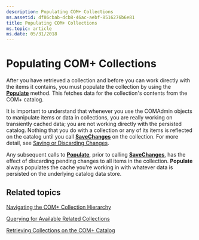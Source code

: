 ```yaml
---
description: Populating COM+ Collections
ms.assetid: df86cbab-dcb8-46ac-aebf-8516276b6e81
title: Populating COM+ Collections
ms.topic: article
ms.date: 05/31/2018
---
```


# Populating COM+ Collections

After you have retrieved a collection and before you can work directly with the items it contains, you must populate the collection by using the [**Populate**](/windows/desktop/api/ComAdmin/nf-comadmin-icatalogcollection-populate) method. This fetches data for the collection's contents from the COM+ catalog.

It is important to understand that whenever you use the COMAdmin objects to manipulate items or data in collections, you are really working on transiently cached data; you are not working directly with the persisted catalog. Nothing that you do with a collection or any of its items is reflected on the catalog until you call [**SaveChanges**](/windows/desktop/api/ComAdmin/nf-comadmin-icatalogcollection-savechanges) on the collection. For more detail, see [Saving or Discarding Changes](saving-or-discarding-changes.md).

Any subsequent calls to [**Populate**](/windows/desktop/api/ComAdmin/nf-comadmin-icatalogcollection-populate), prior to calling [**SaveChanges**](/windows/desktop/api/ComAdmin/nf-comadmin-icatalogcollection-savechanges), has the effect of discarding pending changes to all items in the collection. **Populate** always populates the cache you're working in with whatever data is persisted on the underlying catalog data store.

## Related topics

<dl> <dt>

[Navigating the COM+ Collection Hierarchy](navigating-the-com--collection-hierarchy.md)
</dt> <dt>

[Querying for Available Related Collections](querying-for-available-related-collections.md)
</dt> <dt>

[Retrieving Collections on the COM+ Catalog](retrieving-collections-on-the-com--catalog.md)
</dt> </dl>

 

 



